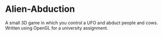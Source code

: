 # Alien-Abduction
A small 3D game in which you control a UFO and abduct people and cows. Written using OpenGL for a university assignment. 
